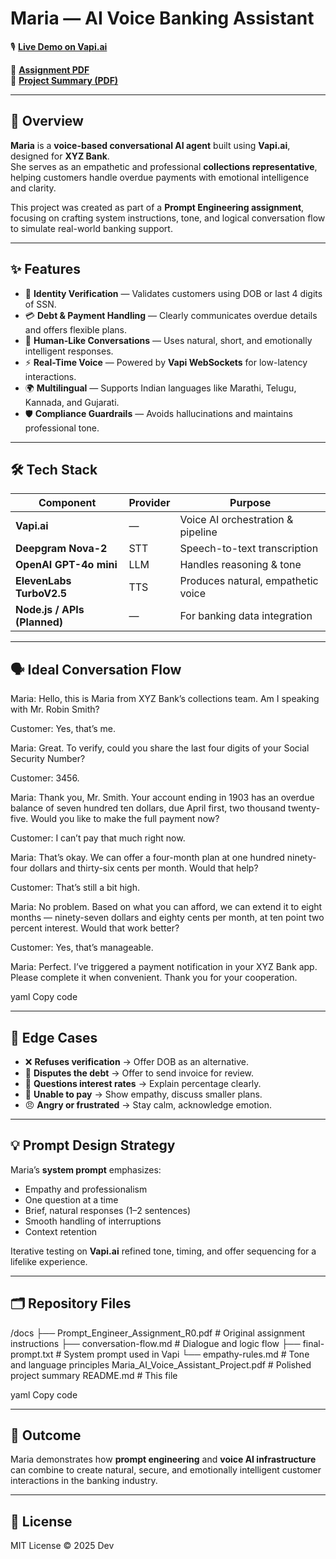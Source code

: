 # Maria — AI Voice Banking Assistant  

🎙️ [**Live Demo on Vapi.ai**](https://vapi.ai?demo=true&shareKey=bcdfc539-8b6d-4c98-aab5-7bcb96c731ac&assistantId=94cee14e-7454-4152-b15b-dadacb3d797f)  

📄 [**Assignment PDF**](docs/Prompt_Engineer_Assignment_R0.pdf)  
📘 [**Project Summary (PDF)**](Maria_AI_Voice_Assistant_Project.pdf)

---

## 🧠 Overview  

**Maria** is a **voice-based conversational AI agent** built using **Vapi.ai**, designed for **XYZ Bank**.  
She serves as an empathetic and professional **collections representative**, helping customers handle overdue payments with emotional intelligence and clarity.  

This project was created as part of a **Prompt Engineering assignment**, focusing on crafting system instructions, tone, and logical conversation flow to simulate real-world banking support.

---

## ✨ Features  

- 🔐 **Identity Verification** — Validates customers using DOB or last 4 digits of SSN.  
- 💳 **Debt & Payment Handling** — Clearly communicates overdue details and offers flexible plans.  
- 🧠 **Human-Like Conversations** — Uses natural, short, and emotionally intelligent responses.  
- ⚡ **Real-Time Voice** — Powered by **Vapi WebSockets** for low-latency interactions.  
- 🌍 **Multilingual** — Supports Indian languages like Marathi, Telugu, Kannada, and Gujarati.  
- 🛡️ **Compliance Guardrails** — Avoids hallucinations and maintains professional tone.  

---

## 🛠️ Tech Stack  

| Component | Provider | Purpose |
|------------|-----------|----------|
| **Vapi.ai** | — | Voice AI orchestration & pipeline |
| **Deepgram Nova-2** | STT | Speech-to-text transcription |
| **OpenAI GPT-4o mini** | LLM | Handles reasoning & tone |
| **ElevenLabs TurboV2.5** | TTS | Produces natural, empathetic voice |
| **Node.js / APIs (Planned)** | — | For banking data integration |

---

## 🗣️ Ideal Conversation Flow  

Maria: Hello, this is Maria from XYZ Bank’s collections team. Am I speaking with Mr. Robin Smith?

Customer: Yes, that’s me.

Maria: Great. To verify, could you share the last four digits of your Social Security Number?

Customer: 3456.

Maria: Thank you, Mr. Smith. Your account ending in 1903 has an overdue balance of seven hundred ten dollars, due April first, two thousand twenty-five. Would you like to make the full payment now?

Customer: I can’t pay that much right now.

Maria: That’s okay. We can offer a four-month plan at one hundred ninety-four dollars and thirty-six cents per month. Would that help?

Customer: That’s still a bit high.

Maria: No problem. Based on what you can afford, we can extend it to eight months — ninety-seven dollars and eighty cents per month, at ten point two percent interest. Would that work better?

Customer: Yes, that’s manageable.

Maria: Perfect. I’ve triggered a payment notification in your XYZ Bank app. Please complete it when convenient. Thank you for your cooperation.

yaml
Copy code

---

## 🧩 Edge Cases  

- ❌ **Refuses verification** → Offer DOB as an alternative.  
- 💬 **Disputes the debt** → Offer to send invoice for review.  
- 🧾 **Questions interest rates** → Explain percentage clearly.  
- 💸 **Unable to pay** → Show empathy, discuss smaller plans.  
- 😠 **Angry or frustrated** → Stay calm, acknowledge emotion.  

---

## 💡 Prompt Design Strategy  

Maria’s **system prompt** emphasizes:  
- Empathy and professionalism  
- One question at a time  
- Brief, natural responses (1–2 sentences)  
- Smooth handling of interruptions  
- Context retention  

Iterative testing on **Vapi.ai** refined tone, timing, and offer sequencing for a lifelike experience.

---

## 🗂️ Repository Files  

/docs
├── Prompt_Engineer_Assignment_R0.pdf # Original assignment instructions
├── conversation-flow.md # Dialogue and logic flow
├── final-prompt.txt # System prompt used in Vapi
└── empathy-rules.md # Tone and language principles
Maria_AI_Voice_Assistant_Project.pdf # Polished project summary
README.md # This file

yaml
Copy code

---

## 🏁 Outcome  

Maria demonstrates how **prompt engineering** and **voice AI infrastructure** can combine to create natural, secure, and emotionally intelligent customer interactions in the banking industry.  

---

## 🧾 License  

MIT License © 2025 Dev  
